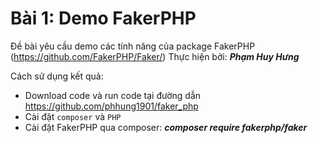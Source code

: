 # Bài 1: Demo FakerPHP

Đề bài yêu cầu demo các tính năng của package FakerPHP (https://github.com/FakerPHP/Faker/)
Thực hiện bởi: ***Phạm Huy Hưng***


Cách sử dụng kết quả:
- Download code và run code tại đường dẫn https://github.com/phhung1901/faker_php
- Cài đặt `composer` và `PHP`
- Cài đặt FakerPHP qua composer: ***composer require fakerphp/faker***
